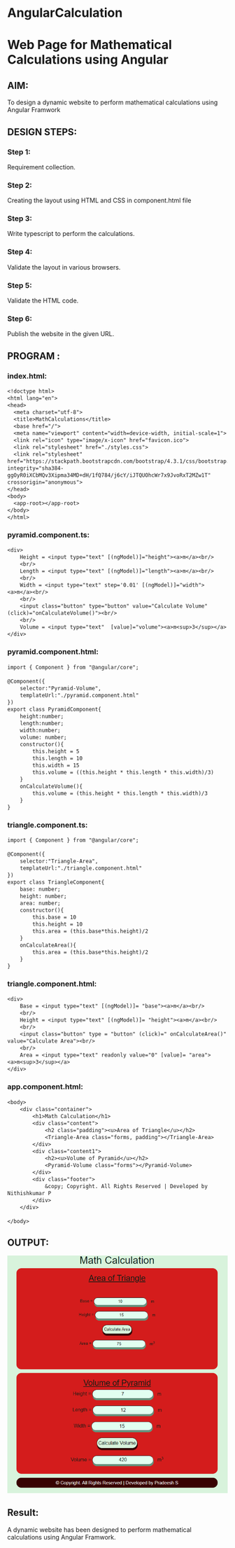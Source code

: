 # AngularCalculation

# Web Page for Mathematical Calculations using Angular

## AIM:
To design a dynamic website to perform mathematical calculations using Angular Framwork

## DESIGN STEPS:

### Step 1:

Requirement collection.

### Step 2:

Creating the layout using HTML and CSS in component.html file

### Step 3:

Write typescript to perform the calculations.

### Step 4:

Validate the layout in various browsers.

### Step 5:

Validate the HTML code.

### Step 6:

Publish the website in the given URL.

## PROGRAM :
### index.html:
```
<!doctype html>
<html lang="en">
<head>
  <meta charset="utf-8">
  <title>MathCalculations</title>
  <base href="/">
  <meta name="viewport" content="width=device-width, initial-scale=1">
  <link rel="icon" type="image/x-icon" href="favicon.ico">
  <link rel="stylesheet" href="./styles.css">
  <link rel="stylesheet" href="https://stackpath.bootstrapcdn.com/bootstrap/4.3.1/css/bootstrap.min.css" integrity="sha384-ggOyR0iXCbMQv3Xipma34MD+dH/1fQ784/j6cY/iJTQUOhcWr7x9JvoRxT2MZw1T" crossorigin="anonymous">
</head>
<body>
  <app-root></app-root>
</body>
</html>
```
### pyramid.component.ts:
```
<div>
    Height = <input type="text" [(ngModel)]="height"><a>m</a><br/>
    <br/>
    Length = <input type="text" [(ngModel)]="length"><a>m</a><br/>
    <br/>
    Width = <input type="text" step='0.01' [(ngModel)]="width"><a>m</a><br/>
    <br/>
    <input class="button" type="button" value="Calculate Volume" (click)="onCalculateVolume()"><br/>
    <br/>
    Volume = <input type="text"  [value]="volume"><a>m<sup>3</sup></a>
</div>
```
### pyramid.component.html:
```
import { Component } from "@angular/core";

@Component({
    selector:"Pyramid-Volume",
    templateUrl:"./pyramid.component.html"
})
export class PyramidComponent{
    height:number;
    length:number;
    width:number;
    volume: number;
    constructor(){
        this.height = 5
        this.length = 10
        this.width = 15
        this.volume = ((this.height * this.length * this.width)/3)
    }
    onCalculateVolume(){
        this.volume = (this.height * this.length * this.width)/3
    }
}
```
### triangle.component.ts:
```
import { Component } from "@angular/core";

@Component({
    selector:"Triangle-Area",
    templateUrl:"./triangle.component.html"
})
export class TriangleComponent{
    base: number;
    height: number;
    area: number;
    constructor(){
        this.base = 10
        this.height = 10
        this.area = (this.base*this.height)/2
    }
    onCalculateArea(){
        this.area = (this.base*this.height)/2
    }
}
```

### triangle.component.html:
```
<div>
    Base = <input type="text" [(ngModel)]= "base"><a>m</a><br/>
    <br/>
    Height = <input type="text" [(ngModel)]= "height"><a>m</a><br/>
    <br/>
    <input class="button" type = "button" (click)=" onCalculateArea()" value="Calculate Area"><br/>
    <br/>
    Area = <input type="text" readonly value="0" [value]= "area"><a>m<sup>3</sup></a>
</div>
```
### app.component.html:
```
<body>
    <div class="container">
        <h1>Math Calculation</h1>
        <div class="content">
            <h2 class="padding"><u>Area of Triangle</u></h2>
            <Triangle-Area class="forms, padding"></Triangle-Area>
        </div>
        <div class="content1">
            <h2><u>Volume of Pyramid</u></h2>
            <Pyramid-Volume class="forms"></Pyramid-Volume>
        </div>
        <div class="footer">
            &copy; Copyright. All Rights Reserved | Developed by Nithishkumar P
        </div>
    </div>

</body>
```
## OUTPUT:
![](./out1.PNG)
## Result:
A dynamic website has been designed to perform mathematical calculations using Angular Framwork.
